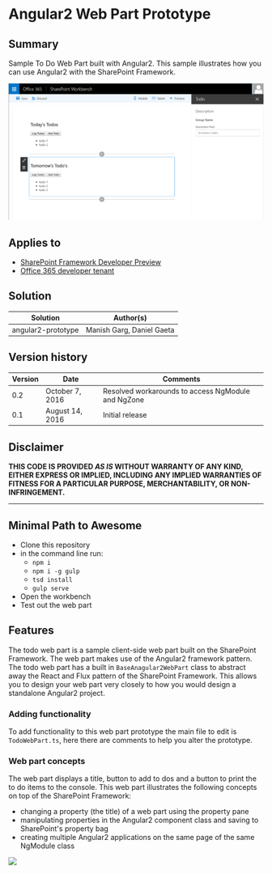 #  Angular2 Web Part Prototype

## Summary
Sample To Do Web Part built with Angular2. This sample illustrates how you can use Angular2 with the SharePoint Framework.

![Sample of the search web part](./assets/preview.png)

## Applies to

* [SharePoint Framework Developer Preview](http://dev.office.com/sharepoint/docs/spfx/sharepoint-framework-overview)
* [Office 365 developer tenant](http://dev.office.com/sharepoint/docs/spfx/set-up-your-developer-tenant)

## Solution

Solution|Author(s)
--------|---------
angular2-prototype | Manish Garg, Daniel Gaeta

## Version history

Version|Date|Comments
-------|----|--------
0.2|October 7, 2016|Resolved workarounds to access NgModule and NgZone
0.1|August 14, 2016|Initial release

## Disclaimer
**THIS CODE IS PROVIDED *AS IS* WITHOUT WARRANTY OF ANY KIND, EITHER EXPRESS OR IMPLIED, INCLUDING ANY IMPLIED WARRANTIES OF FITNESS FOR A PARTICULAR PURPOSE, MERCHANTABILITY, OR NON-INFRINGEMENT.**

---

## Minimal Path to Awesome

- Clone this repository
- in the command line run:
  - `npm i`
  - `npm i -g gulp`
  - `tsd install`
  - `gulp serve`
- Open the workbench
- Test out the web part

## Features
The todo web part is a sample client-side web part built on the SharePoint Framework. The web part makes use of the Angular2 framework pattern.
The todo web part has a built in `BaseAnagular2WebPart` class to abstract away the React and Flux pattern of the SharePoint Framework.
This allows you to design your web part very closely to how you would design a standalone Angular2 project.

### Adding functionality
To add functionality to this web part prototype the main file to edit is `TodoWebPart.ts`, here there are comments to help you alter the prototype.

### Web part concepts
The web part displays a title, button to add to dos and a button to print the to do items to the console.
This web part illustrates the following concepts on top of the SharePoint Framework:

- changing a property (the title) of a web part using the property pane
- manipulating properties in the Angular2 component class and saving to SharePoint's property bag
- creating multiple Angular2 applications on the same page of the same NgModule class

<img src="https://telemetry.sharepointpnp.com/sp-dev-fx-webparts/samples/readme-template" />